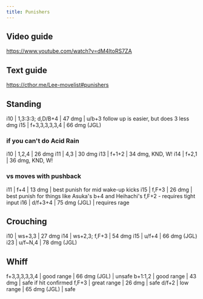 ```yaml
---
title: Punishers
---
```


## Video guide
<https://www.youtube.com/watch?v=dM4ltoRS7ZA>

## Text guide
<https://cthor.me/Lee-movelist#punishers>

## Standing

i10 | 1,3:3:3; d,D/B+4 | 47 dmg | u/b+3 follow up is easier, but does 3 less dmg
i15 | f+3,3,3,3,3,4 | 66 dmg (JGL)

### if you can't do Acid Rain

i10 | 1,2,4 | 26 dmg
i11 | 4,3 | 30 dmg
i13 | f+1+2 | 34 dmg, KND, W!
i14 | f+2,1 | 36 dmg, KND, W!

### vs moves with pushback

i11 | f+4 | 13 dmg | best punish for mid wake-up kicks
i15 | f,F+3 | 26 dmg | best punish for things like Asuka's b+4 and Heihachi's f,F+2 - requires tight input
i16 | d/f+3+4 | 75 dmg (JGL) | requires rage

## Crouching

i10 | ws+3,3 | 27 dmg
i14 | ws+2,3; f,F+3 | 54 dmg
i15 | u/f+4 | 66 dmg (JGL)
i23 | u/f\~N,4 | 78 dmg (JGL)

## Whiff

f+3,3,3,3,3,4 | good range | 66 dmg (JGL) | unsafe
b+1:1,2 | good range | 43 dmg | safe if hit confirmed
f,F+3 | great range | 26 dmg | safe
d/f+2 | low range | 65 dmg (JGL) | safe
